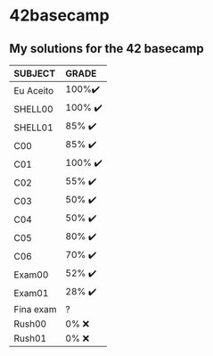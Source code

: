 # 42basecamp
## My solutions for the 42 basecamp


| SUBJECT |  GRADE  |
| :------------------- | :------------------- |
|Eu Aceito| 100%✔️|
|SHELL00 | 100% ✔️|
|SHELL01 | 85%  ✔️|
|C00     | 85%  ✔️|
|C01     | 100% ✔️|
|C02     | 55%  ✔️|
|C03     | 50%  ✔️|
|C04     | 50%  ✔️|
|C05     | 80%  ✔️|
|C06     | 70%  ✔️|
|Exam00  | 52%  ✔️|
|Exam01  | 28%  ✔️|
|Fina exam | ?|
|Rush00  | 0%   ❌| 
|Rush01  | 0%   ❌|



